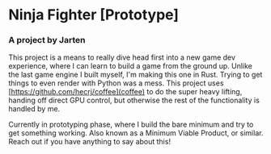 # Ninja Fighter [Prototype]
### A project by Jarten

This project is a means to really dive head first into a new game dev experience, where I can learn to build a game from the ground up.
Unlike the last game engine I built myself, I'm making this one in Rust. Trying to get things to even render with Python was a mess.
This project uses [https://github.com/hecrj/coffee](coffee) to do the super heavy lifting, handing off direct GPU control, but otherwise the rest of the functionality is handled by me.

Currently in prototyping phase, where I build the bare minimum and try to get something working. Also known as a Minimum Viable Product, or similar. 
Reach out if you have anything to say about this!
